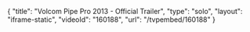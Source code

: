 {
    "title": "Volcom Pipe Pro 2013 - Official Trailer",
    "type": "solo",
    "layout": "iframe-static",
    "videoId": "160188",
    "url": "\/tvpembed\/160188"
}